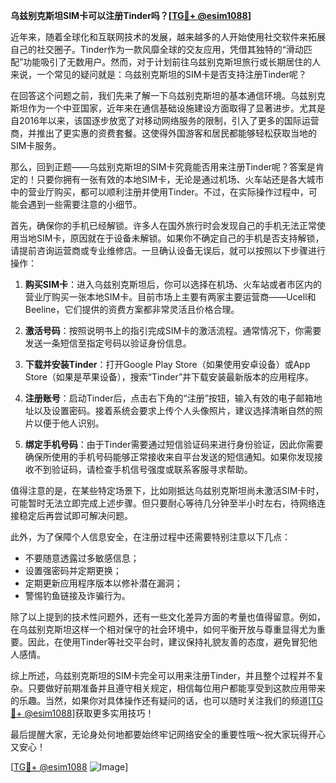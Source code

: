 **乌兹别克斯坦SIM卡可以注册Tinder吗？[[TG💪+ @esim1088](https://t.me/s/esim1088)]**

近年来，随着全球化和互联网技术的发展，越来越多的人开始使用社交软件来拓展自己的社交圈子。Tinder作为一款风靡全球的交友应用，凭借其独特的“滑动匹配”功能吸引了无数用户。然而，对于计划前往乌兹别克斯坦旅行或长期居住的人来说，一个常见的疑问就是：乌兹别克斯坦的SIM卡是否支持注册Tinder呢？

在回答这个问题之前，我们先来了解一下乌兹别克斯坦的基本通信环境。乌兹别克斯坦作为一个中亚国家，近年来在通信基础设施建设方面取得了显著进步。尤其是自2016年以来，该国逐步放宽了对移动网络服务的限制，引入了更多的国际运营商，并推出了更实惠的资费套餐。这使得外国游客和居民都能够轻松获取当地的SIM卡服务。

那么，回到正题——乌兹别克斯坦的SIM卡究竟能否用来注册Tinder呢？答案是肯定的！只要你拥有一张有效的本地SIM卡，无论是通过机场、火车站还是各大城市中的营业厅购买，都可以顺利注册并使用Tinder。不过，在实际操作过程中，可能会遇到一些需要注意的小细节。

首先，确保你的手机已经解锁。许多人在国外旅行时会发现自己的手机无法正常使用当地SIM卡，原因就在于设备未解锁。如果你不确定自己的手机是否支持解锁，请提前咨询运营商或专业维修店。一旦确认设备无误后，就可以按照以下步骤进行操作：

1. **购买SIM卡**：进入乌兹别克斯坦后，你可以选择在机场、火车站或者市区内的营业厅购买一张本地SIM卡。目前市场上主要有两家主要运营商——Ucell和Beeline，它们提供的资费方案都非常灵活且价格合理。
   
2. **激活号码**：按照说明书上的指引完成SIM卡的激活流程。通常情况下，你需要发送一条短信至指定号码以验证身份信息。

3. **下载并安装Tinder**：打开Google Play Store（如果使用安卓设备）或App Store（如果是苹果设备），搜索“Tinder”并下载安装最新版本的应用程序。

4. **注册账号**：启动Tinder后，点击右下角的“注册”按钮，输入有效的电子邮箱地址以及设置密码。接着系统会要求上传个人头像照片，建议选择清晰自然的照片以便于他人识别。

5. **绑定手机号码**：由于Tinder需要通过短信验证码来进行身份验证，因此你需要确保所使用的手机号码能够正常接收来自平台发送的短信通知。如果你发现接收不到验证码，请检查手机信号强度或联系客服寻求帮助。

值得注意的是，在某些特定场景下，比如刚抵达乌兹别克斯坦尚未激活SIM卡时，可能暂时无法立即完成上述步骤。但只要耐心等待几分钟至半小时左右，待网络连接稳定后再尝试即可解决问题。

此外，为了保障个人信息安全，在注册过程中还需要特别注意以下几点：
- 不要随意透露过多敏感信息；
- 设置强密码并定期更换；
- 定期更新应用程序版本以修补潜在漏洞；
- 警惕钓鱼链接及诈骗行为。

除了以上提到的技术性问题外，还有一些文化差异方面的考量也值得留意。例如，在乌兹别克斯坦这样一个相对保守的社会环境中，如何平衡开放与尊重显得尤为重要。因此，在使用Tinder等社交平台时，建议保持礼貌友善的态度，避免冒犯他人感情。

综上所述，乌兹别克斯坦的SIM卡完全可以用来注册Tinder，并且整个过程并不复杂。只要做好前期准备并且遵守相关规定，相信每位用户都能享受到这款应用带来的乐趣。当然，如果你对具体操作还有疑问的话，也可以随时关注我们的频道[[TG💪+ @esim1088](https://t.me/s/esim1088)]获取更多实用技巧！

最后提醒大家，无论身处何地都要始终牢记网络安全的重要性哦～祝大家玩得开心又安心！

[[TG💪+ @esim1088](https://t.me/s/esim1088) ![Image](https://i.postimg.cc/4NQfJmqS/Snipaste-2025-05-13-00-14-12.png)]